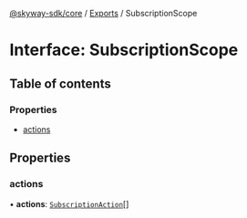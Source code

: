 [@skyway-sdk/core](../README.md) / [Exports](../modules.md) / SubscriptionScope

# Interface: SubscriptionScope

## Table of contents

### Properties

- [actions](SubscriptionScope.md#actions)

## Properties

### actions

• **actions**: [`SubscriptionAction`](../modules.md#subscriptionaction)[]
